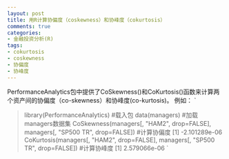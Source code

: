 ```yaml
---
layout: post
title: 用R计算协偏度（coskewness）和协峰度（cokurtosis）
comments: true
categories:
- 金融投资分析(R)
tags:
- cokurtosis
- coskewness
- 协偏度
- 协峰度
---
```


PerformanceAnalytics包中提供了CoSkewness()和CoKurtosis()函数来计算两个资产间的协偏度（co-skewness）和协峰度(co-kurtosis)。
例如：
`
>library(PerformanceAnalytics)  #载入包
>data(managers)                    #加载managers数据集
>CoSkewness(managers[, "HAM2", drop=FALSE], managers[, "SP500 TR", drop=FALSE]) #计算协偏度
[1] -2.101289e-06
>CoKurtosis(managers[, "HAM2", drop=FALSE], managers[, "SP500 TR", drop=FALSE]) #计算协峰度
[1] 2.579066e-06
`

